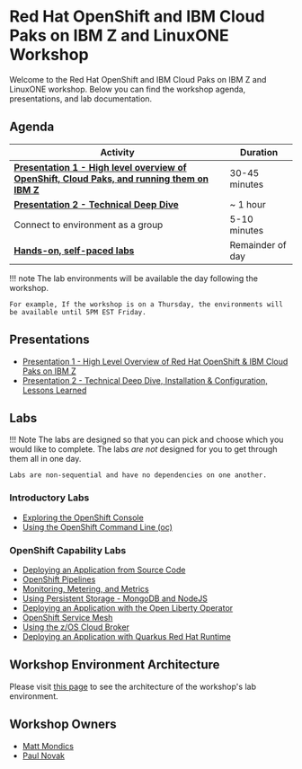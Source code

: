 # Red Hat OpenShift and IBM Cloud Paks on IBM Z and LinuxONE Workshop

Welcome to the Red Hat OpenShift and IBM Cloud Paks on IBM Z and LinuxONE workshop. Below you can find the workshop agenda, presentations, and lab documentation.

## Agenda

| Activity       | Duration     | 
| ---                  | ---           |
| [**Presentation 1 - High level overview of OpenShift, Cloud Paks, and running them on IBM Z**](presentations/presentation1.pdf)              | 30-45 minutes   |
| [**Presentation 2 - Technical Deep Dive**](presentations/presentation2.pdf)           | ~ 1 hour      |
| Connect to environment as a group           | 5-10 minutes      |
| [**Hands-on, self-paced labs**](#labs)           | Remainder of day      |

!!! note
    The lab environments will be available the day following the workshop.

    For example, If the workshop is on a Thursday, the environments will be available until 5PM EST Friday.

## Presentations

* [Presentation 1 - High Level Overview of Red Hat OpenShift & IBM Cloud Paks on IBM Z](presentations/presentation1.pdf)
* [Presentation 2 - Technical Deep Dive, Installation & Configuration, Lessons Learned](presentations/presentation2.pdf)

## Labs

!!! Note
    The labs are designed so that you can pick and choose which you would like to complete. The labs *are not* designed for you to get through them all in one day.

    Labs are non-sequential and have no dependencies on one another.

### Introductory Labs

* [Exploring the OpenShift Console](lab001/lab001-1.md)
* [Using the OpenShift Command Line (oc)](lab002/lab002-1.md)

### OpenShift Capability Labs

* [Deploying an Application from Source Code](lab004/lab004-1.md)
* [OpenShift Pipelines](lab009/lab009-0.md)
* [Monitoring, Metering, and Metrics](lab005/lab005-1.md)
* [Using Persistent Storage - MongoDB and NodeJS](lab006/lab006-1.md)
* [Deploying an Application with the Open Liberty Operator](lab007/lab007-1.md)
* [OpenShift Service Mesh](lab010/lab010-1.md)
* [Using the z/OS Cloud Broker](lab003/lab003-1.md)
* [Deploying an Application with Quarkus Red Hat Runtime](lab008/lab008-1.md)

## Workshop Environment Architecture

Please visit [this page](workshop-architecture.md) to see the architecture of the workshop's lab environment.

## Workshop Owners

* [Matt Mondics](mailto:matt.mondics@ibm.com)
* [Paul Novak](mailto:pwnovak@us.ibm.com)
